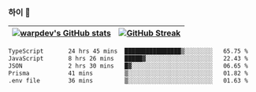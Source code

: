
### 하이 👋
[![warpdev's GitHub stats](https://github-readme-stats.vercel.app/api?username=warpdev&show_icons=true&theme=vue-dark)](#) |[![GitHub Streak](https://github-readme-streak-stats.herokuapp.com/?user=warpdev&theme=dark)](#)
--- | --- |
<!--START_SECTION:waka-->

```txt
TypeScript       24 hrs 45 mins  ████████████████▒░░░░░░░░   65.75 %
JavaScript       8 hrs 26 mins   █████▓░░░░░░░░░░░░░░░░░░░   22.43 %
JSON             2 hrs 30 mins   █▓░░░░░░░░░░░░░░░░░░░░░░░   06.65 %
Prisma           41 mins         ▒░░░░░░░░░░░░░░░░░░░░░░░░   01.82 %
.env file        36 mins         ▒░░░░░░░░░░░░░░░░░░░░░░░░   01.63 %
```

<!--END_SECTION:waka-->

<!--
**warpdev/warpdev** is a ✨ _special_ ✨ repository because its `README.md` (this file) appears on your GitHub profile.

Here are some ideas to get you started:

- 🔭 I’m currently working on ...
- 🌱 I’m currently learning ...
- 👯 I’m looking to collaborate on ...
- 🤔 I’m looking for help with ...
- 💬 Ask me about ...
- 📫 How to reach me: ...
- 😄 Pronouns: ...
- ⚡ Fun fact: ...
-->

